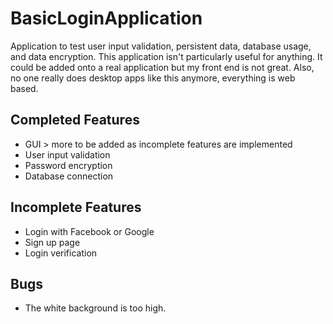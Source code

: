 # BasicLoginApplication

Application to test user input validation, persistent data, database usage, and data encryption. This application isn't particularly useful for anything. It could be added onto a real application but my front end is not great. Also, no one really does desktop apps like this anymore, everything is web based.

Completed Features
------------------
- GUI > more to be added as incomplete features are implemented
- User input validation
- Password encryption
- Database connection

Incomplete Features
-------------------
- Login with Facebook or Google
- Sign up page
- Login verification

Bugs
---
- The white background is too high.
